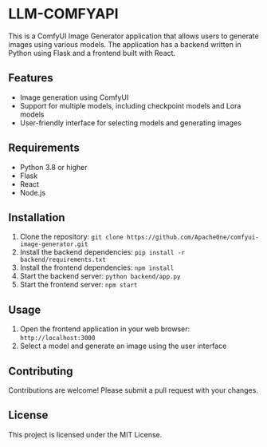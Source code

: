 # LLM-COMFYAPI

This is a ComfyUI Image Generator application that allows users to generate images using various models. The application has a backend written in Python using Flask and a frontend built with React.

## Features

* Image generation using ComfyUI
* Support for multiple models, including checkpoint models and Lora models
* User-friendly interface for selecting models and generating images

## Requirements

* Python 3.8 or higher
* Flask
* React
* Node.js

## Installation

1. Clone the repository: `git clone https://github.com/Apache0ne/comfyui-image-generator.git`
2. Install the backend dependencies: `pip install -r backend/requirements.txt`
3. Install the frontend dependencies: `npm install`
4. Start the backend server: `python backend/app.py`
5. Start the frontend server: `npm start`

## Usage

1. Open the frontend application in your web browser: `http://localhost:3000`
2. Select a model and generate an image using the user interface

## Contributing

Contributions are welcome! Please submit a pull request with your changes.

## License

This project is licensed under the MIT License.
